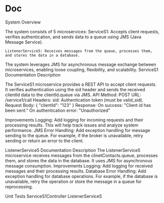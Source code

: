 # Doc

System Overview

The system consists of 5 microservices:
    ServiceS1: Accepts client requests, verifies authentication, and sends data to a queue using JMS (Java Message Service).

    ListenerService5: Receives messages from the queue, processes them, and stores the data in a database.

The system leverages JMS for asynchronous message exchange between microservices, enabling loose coupling, flexibility, and scalability.
ServiceS1 Documentation
Description

The ServiceS1 microservice provides a REST API to accept client requests. It verifies authentication using the sid header and sends the received clientId data to the clientId.queue via JMS.
API
    Method: POST
    URL: /service1/call
    Headers:
        sid: Authentication token (must be valid_sid).
    Request Body:
    {
      "clientId": "123"
    }
    Response:
        On success: "Client id has been sent."
        On authentication error: "Unauthorized"

Improvements
    Logging:
        Add logging for incoming requests and their processing results. This will help track issues and analyze system performance.
    JMS Error Handling:
        Add exception handling for message sending to the queue. For example, if the broker is unavailable, retry sending or return an error to the client.
        
ListenerService5 Documentation
Description
The ListenerService5 microservice receives messages from the clinetContacts.queue, processes them, and stores the data in the database. It uses JMS for asynchronous message consumption.
Improvements
    Logging:
        Add logging for received messages and their processing results.
    Database Error Handling:
        Add exception handling for database operations. For example, if the database is unavailable, retry the operation or store the message in a queue for reprocessing.
  
Unit Tests
ServiceS1Controller
ListenerService5

      
